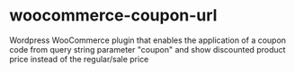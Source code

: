 # woocommerce-coupon-url
Wordpress WooCommerce plugin that enables the application of a coupon code from query string parameter "coupon" and show discounted product price instead of the regular/sale price
